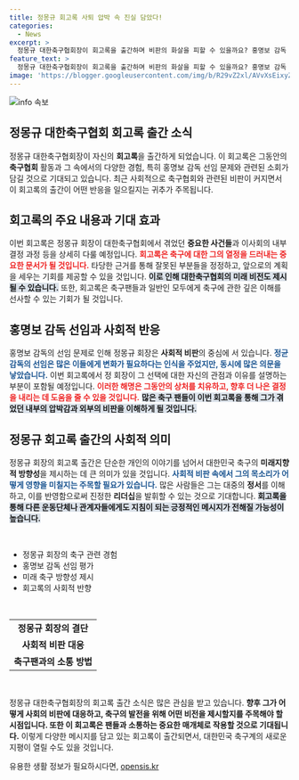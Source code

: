 ```yaml
---
title: 정몽규 회고록 사퇴 압박 속 진실 담았다!
categories:
  - News
excerpt: >
  정몽규 대한축구협회장이 회고록을 출간하며 비판의 화살을 피할 수 있을까요? 홍명보 감독 선임 논란 속, 그의 진짜 진심을 파헤쳐보세요!
feature_text: >
  정몽규 대한축구협회장이 회고록을 출간하며 비판의 화살을 피할 수 있을까요? 홍명보 감독 선임 논란 속, 그의 진짜 진심을 파헤쳐보세요!
image: 'https://blogger.googleusercontent.com/img/b/R29vZ2xl/AVvXsEixyZcFfHzMRdzZMjFBmAUKJYCLCGyLL1o632UiGVXcaFdKo_bkvkuCioo0uUKlGfBVcT3P84aROyZIXSBEx3Aw5nCQ3pTgDom1WDC4m8eifvWiAmWEEVb4x6G_l8C0QH225ldMjyaFvpxGEBGNO37VmDTDMHGhJPq73UglMfDca1-0aw/s1600/blogspot.png'
---
```


<p><img src="https://blogger.googleusercontent.com/img/b/R29vZ2xl/AVvXsEixyZcFfHzMRdzZMjFBmAUKJYCLCGyLL1o632UiGVXcaFdKo_bkvkuCioo0uUKlGfBVcT3P84aROyZIXSBEx3Aw5nCQ3pTgDom1WDC4m8eifvWiAmWEEVb4x6G_l8C0QH225ldMjyaFvpxGEBGNO37VmDTDMHGhJPq73UglMfDca1-0aw/s1600/blogspot.png" alt="info 속보" /></p>

<h2 data-ke-size="size26">정몽규 대한축구협회 회고록 출간 소식</h2>

<p data-ke-size="size16">정몽규 대한축구협회장이 자신의 <b>회고록</b>을 출간하게 되었습니다. 이 회고록은 그동안의 <b>축구협회</b> 활동과 그 속에서의 다양한 경험, 특히 홍명보 감독 선임 문제와 관련된 소회가 담길 것으로 기대되고 있습니다. 최근 사회적으로 축구협회와 관련된 비판이 커지면서 이 회고록의 출간이 어떤 반응을 일으킬지는 귀추가 주목됩니다.</p>

<h2 data-ke-size="size26">회고록의 주요 내용과 기대 효과</h2>

<p data-ke-size="size16">이번 회고록은 정몽규 회장이 대한축구협회에서 겪었던 <b>중요한 사건들</b>과 이사회의 내부 결정 과정 등을 상세히 다룰 예정입니다. <b><span style="color: #ee2323;">회고록은 축구에 대한 그의 열정을 드러내는 중요한 문서가 될 것입니다.</span></b> 타당한 근거를 통해 잘못된 부분들을 정정하고, 앞으로의 계획을 세우는 기회를 제공할 수 있을 것입니다. <b><span style="background-color: #21538527;">이로 인해 대한축구협회의 미래 비전도 제시될 수 있습니다.</span></b> 또한, 회고록은 축구팬들과 일반인 모두에게 축구에 관한 깊은 이해를 선사할 수 있는 기회가 될 것입니다.</p>

<h2 data-ke-size="size26">홍명보 감독 선임과 사회적 반응</h2>

<p data-ke-size="size16">홍명보 감독의 선임 문제로 인해 정몽규 회장은 <b>사회적 비판</b>의 중심에 서 있습니다. <b><span style="color: #1a5490;">정균 감독의 선임은 많은 이들에게 변화가 필요하다는 인식을 주었지만, 동시에 많은 의문을 낳았습니다.</span></b> 이번 회고록에서 정 회장이 그 선택에 대한 자신의 관점과 이유를 설명하는 부분이 포함될 예정입니다. <b><span style="color: #ee2323;">이러한 해명은 그동안의 상처를 치유하고, 향후 더 나은 결정을 내리는 데 도움을 줄 수 있을 것입니다.</span></b> <b><span style="background-color: #21538527;">많은 축구 팬들이 이번 회고록을 통해 그가 겪었던 내부의 압박감과 외부의 비판을 이해하게 될 것입니다.</span></b></p>

<h2 data-ke-size="size26">정몽규 회고록 출간의 사회적 의미</h2>

<p data-ke-size="size16">정몽규 회장의 회고록 출간은 단순한 개인의 이야기를 넘어서 대한민국 축구의 <b>미래지향적 방향성</b>을 제시하는 데 큰 의미가 있을 것입니다. <b><span style="color: #1a5490;">사회적 비판 속에서 그의 목소리가 어떻게 영향을 미칠지는 주목할 필요가 있습니다.</span></b> 많은 사람들은 그는 대중의 <b>정서</b>를 이해하고, 이를 반영함으로써 진정한 <b>리더십</b>을 발휘할 수 있는 것으로 기대합니다. <b><span style="background-color: #21538527;">회고록을 통해 다른 운동단체나 관계자들에게도 지침이 되는 긍정적인 메시지가 전해질 가능성이 높습니다.</span></b></p>

<p data-ke-size="size16">&nbsp;</p>

<ul>
    <li>정몽규 회장의 축구 관련 경험</li>
    <li>홍명보 감독 선임 평가</li>
    <li>미래 축구 방향성 제시</li>
    <li>회고록의 사회적 반향</li>
</ul>

<p data-ke-size="size16">&nbsp;</p>

<table style="width: 100%; border-collapse: collapse;">
    <tbody>
        <tr>
            <td style="text-align: center; height: 17px;"><b>정몽규 회장의 결단</b></td>
        </tr>
        <tr>
            <td style="text-align: center; height: 17px;"><b>사회적 비판 대응</b></td>
        </tr>
        <tr>
            <td style="text-align: center; height: 17px;"><b>축구팬과의 소통 방법</b></td>
        </tr>
    </tbody>
</table>

<p data-ke-size="size16">&nbsp;</p>

<p data-ke-size="size16">정몽규 대한축구협회장의 회고록 출간 소식은 많은 관심을 받고 있습니다. <b>향후 그가 어떻게 사회의 비판에 대응하고, 축구의 발전을 위해 어떤 비전을 제시할지를 주목해야 할 시점입니다. 또한 이 회고록은 팬들과 소통하는 중요한 매개체로 작용할 것으로 기대됩니다.</b> 이렇게 다양한 메시지를 담고 있는 회고록이 출간되면서, 대한민국 축구계의 새로운 지평이 열릴 수도 있을 것입니다.</p>
유용한 생활 정보가 필요하시다면, <a href="https://opensis.kr" rel="dofollow">opensis.kr</a>


